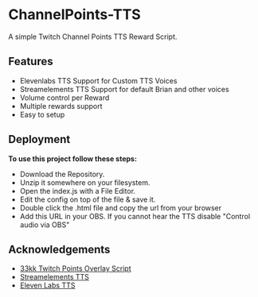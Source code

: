# ChannelPoints-TTS
A simple Twitch Channel Points TTS Reward Script.


## Features

- Elevenlabs TTS Support for Custom TTS Voices
- Streamelements TTS Support for default Brian and other voices
- Volume control per Reward
- Multiple rewards support
- Easy to setup


## Deployment
**To use this project follow these steps:**

  - Download the Repository.
  - Unzip it somewhere on your filesystem. 
  - Open the index.js with a File Editor.
  - Edit the config on top of the file & save it.
  - Double click the .html file and copy the url from your browser
  - Add this URL in your OBS. If you cannot hear the TTS disable "Control audio via OBS"


## Acknowledgements

 - [33kk Twitch Points Overlay Script](https://github.com/33kk/twitch-points-overlay)
 - [Streamelements TTS](https://streamelements.com/)
 - [Eleven Labs TTS](https://beta.elevenlabs.io/)
